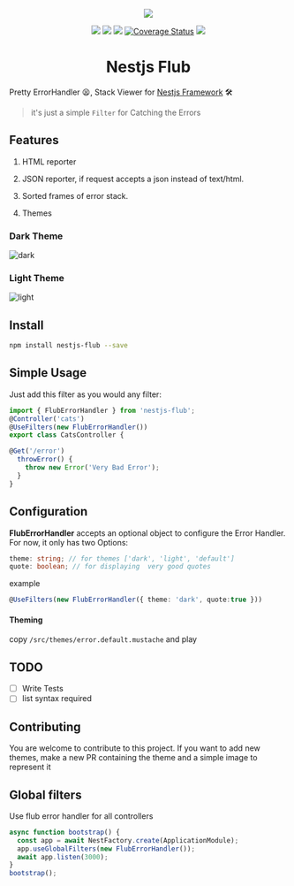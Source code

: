 <p align="center"><img src="https://avatars1.githubusercontent.com/u/43827489?s=400&u=45ac0ac47d40b6d8f277c96bdf00244c10508aef&v=4"/></p>
<p align="center">
    <a href="https://travis-ci.org/nestjsx/nestjs-flub"><img src="https://travis-ci.org/nestjsx/nestjs-flub.svg?branch=master"/></a>
    <a href="https://www.npmjs.com/package/nestjs-flub"><img src="https://img.shields.io/npm/v/nestjs-flub.svg"/></a>
    <a href="https://github.com/nestjsx/nestjs-flub/blob/master/LICENSE"><img src="https://img.shields.io/github/license/nestjsx/nestjs-flub.svg"/></a>
    <a href='https://coveralls.io/github/nestjsx/nestjs-flub?branch=master'><img src='https://coveralls.io/repos/github/nestjsx/nestjs-flub/badge.svg?branch=master' alt='Coverage Status' /></a>
    <a href="https://greenkeeper.io/"><img src="https://badges.greenkeeper.io/shekohex/nestjs-flub.svg"/></a>
</p>
<h1 align="center">Nestjs Flub</h1>

Pretty ErrorHandler 😫, Stack Viewer for [Nestjs Framework](https://nestjs.com/) 🛠️
> it's just a simple `Filter` for Catching the Errors

## Features

1. HTML reporter

2. JSON reporter, if request accepts a json instead of text/html.

3. Sorted frames of error stack.

4. Themes


### Dark Theme
![dark](https://files.gitter.im/nestjs/nestjs/qkqB/error-dark.png)

### Light Theme
![light](https://files.gitter.im/nestjs/nestjs/z6X6/error-light.png)

## Install

```bash
npm install nestjs-flub --save
```

## Simple Usage
Just add this filter as you would any filter:
```typescript
import { FlubErrorHandler } from 'nestjs-flub';
@Controller('cats')
@UseFilters(new FlubErrorHandler())
export class CatsController { 

@Get('/error')
  throwError() {
    throw new Error('Very Bad Error');
  }
}

```

## Configuration 
 **FlubErrorHandler** accepts an optional object to configure the Error Handler. For now, it only has two Options:
 ```typescript
theme: string; // for themes ['dark', 'light', 'default']
quote: boolean; // for displaying  very good quotes
 ```
 example
 
 ```typescript
 @UseFilters(new FlubErrorHandler({ theme: 'dark', quote:true }))
 ```
 #### Theming
 
 copy `/src/themes/error.default.mustache` and play
 
 ## TODO 
- [ ] Write Tests
- [ ] list syntax required

 ## Contributing

You are welcome to contribute to this project. If you want to add new themes, make a new PR containing the theme and a simple image to represent it

## Global filters 

Use flub error handler for all controllers 

```typescript 
async function bootstrap() {
  const app = await NestFactory.create(ApplicationModule);
  app.useGlobalFilters(new FlubErrorHandler());
  await app.listen(3000);
}
bootstrap();
